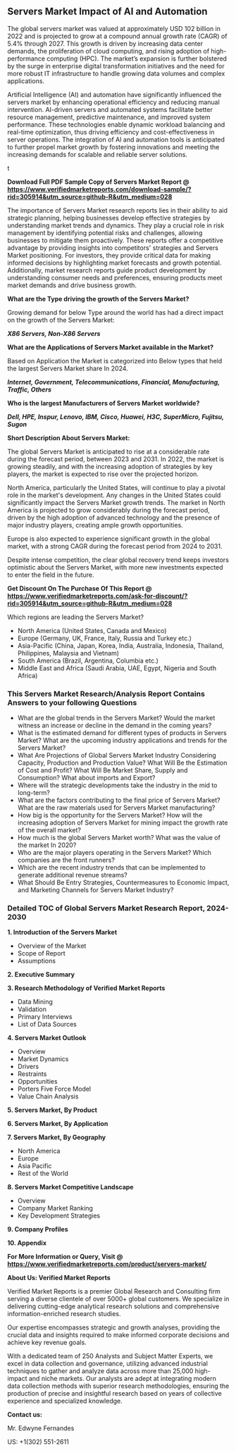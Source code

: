 <h2>Servers Market Impact of AI and Automation</h2><p>The global servers market was valued at approximately USD 102 billion in 2022 and is projected to grow at a compound annual growth rate (CAGR) of 5.4% through 2027. This growth is driven by increasing data center demands, the proliferation of cloud computing, and rising adoption of high-performance computing (HPC). The market’s expansion is further bolstered by the surge in enterprise digital transformation initiatives and the need for more robust IT infrastructure to handle growing data volumes and complex applications.</p><p>Artificial Intelligence (AI) and automation have significantly influenced the servers market by enhancing operational efficiency and reducing manual intervention. AI-driven servers and automated systems facilitate better resource management, predictive maintenance, and improved system performance. These technologies enable dynamic workload balancing and real-time optimization, thus driving efficiency and cost-effectiveness in server operations. The integration of AI and automation tools is anticipated to further propel market growth by fostering innovations and meeting the increasing demands for scalable and reliable server solutions.</p>t</p><p id="" class=""><strong>Download Full PDF Sample Copy of Servers Market Report @ <a href="https://www.verifiedmarketreports.com/download-sample/?rid=305914&utm_source=github-R&utm_medium=028" target="_blank">https://www.verifiedmarketreports.com/download-sample/?rid=305914&utm_source=github-R&utm_medium=028</a></strong></p><p>The importance of&nbsp;Servers Market research reports lies in their ability to aid strategic planning, helping businesses develop effective strategies by understanding market trends and dynamics. They play a crucial role in risk management by identifying potential risks and challenges, allowing businesses to mitigate them proactively. These reports offer a competitive advantage by providing insights into competitors' strategies and Servers Market positioning. For investors, they provide critical data for making informed decisions by highlighting market forecasts and growth potential. Additionally, market research reports guide product development by understanding consumer needs and preferences, ensuring products meet market demands and drive business growth.</p><p><strong>What are the&nbsp;Type driving the growth of the Servers Market?</strong></p><p id="" class="">Growing demand for below Type around the world has had a direct impact on the growth of the Servers Market:</p><em><strong>X86 Servers, Non-X86 Servers</strong></em></p><strong>What are the&nbsp;Applications&nbsp;of Servers Market available in the Market?</strong></p><p id="" class="">Based on Application the Market is categorized into Below types that held the largest Servers Market share In 2024.</p><em><strong>Internet, Government, Telecommunications, Financial, Manufacturing, Traffic, Others</strong></em></p><strong>Who is the largest Manufacturers of Servers Market worldwide?</strong></p><p><em><strong>Dell, HPE, Inspur, Lenovo, IBM, Cisco, Huawei, H3C, SuperMicro, Fujitsu, Sugon</strong></em></p><p id="" class=""><strong>Short Description About Servers Market:</strong></p><p>The global Servers Market is anticipated to rise at a considerable rate during the forecast period, between 2023 and 2031. In 2022, the market is growing steadily, and with the increasing adoption of strategies by key players, the market is expected to rise over the projected horizon.</p><p>North America, particularly the United States, will continue to play a pivotal role in the market's development. Any changes in the United States could significantly impact the Servers Market growth trends. The market in North America is projected to grow considerably during the forecast period, driven by the high adoption of advanced technology and the presence of major industry players, creating ample growth opportunities.</p><p>Europe is also expected to experience significant growth in the global market, with a strong CAGR during the forecast period from 2024 to 2031.</p><p>Despite intense competition, the clear global recovery trend keeps investors optimistic about the Servers Market, with more new investments expected to enter the field in the future.</p><p id="" class=""><strong>Get Discount On The Purchase Of This Report @ <a href="https://www.verifiedmarketreports.com/ask-for-discount/?rid=305914&utm_source=github-R&utm_medium=028" target="_blank">https://www.verifiedmarketreports.com/ask-for-discount/?rid=305914&utm_source=github-R&utm_medium=028</a></strong></p>Which regions are leading the Servers Market?</p><ul><li>North America (United States, Canada and Mexico)</li><li>Europe (Germany, UK, France, Italy, Russia and Turkey etc.)</li><li>Asia-Pacific (China, Japan, Korea, India, Australia, Indonesia, Thailand, Philippines, Malaysia and Vietnam)</li><li>South America (Brazil, Argentina, Columbia etc.)</li><li>Middle East and Africa (Saudi Arabia, UAE, Egypt, Nigeria and South Africa)</li></ul><h3 id="" class="">This Servers Market Research/Analysis Report Contains Answers to your following Questions</h3><ul><li>What are the global trends in the Servers Market? Would the market witness an increase or decline in the demand in the coming years?</li><li>What is the estimated demand for different types of products in Servers Market? What are the upcoming industry applications and trends for the Servers Market?</li><li>What Are Projections of Global Servers Market Industry Considering Capacity, Production and Production Value? What Will Be the Estimation of Cost and Profit? What Will Be Market Share, Supply and Consumption? What about imports and Export?</li><li>Where will the strategic developments take the industry in the mid to long-term?</li><li>What are the factors contributing to the final price of Servers Market? What are the raw materials used for Servers Market manufacturing?</li><li>How big is the opportunity for the Servers Market? How will the increasing adoption of Servers Market for mining impact the growth rate of the overall market?</li><li>How much is the global Servers Market worth? What was the value of the market In 2020?</li><li>Who are the major players operating in the Servers Market? Which companies are the front runners?</li><li>Which are the recent industry trends that can be implemented to generate additional revenue streams?</li><li>What Should Be Entry Strategies, Countermeasures to Economic Impact, and Marketing Channels for Servers Market Industry?</li></ul><h3 id="" class="">Detailed TOC of Global Servers Market Research Report, 2024-2030</h3><p id="" class=""><strong>1. Introduction of the Servers Market</strong></p><ul><li>Overview of the Market</li><li>Scope of Report</li><li>Assumptions</li></ul><p id="" class=""><strong>2. Executive Summary</strong></p><p id="" class=""><strong>3. Research Methodology of Verified Market Reports</strong></p><ul><li>Data Mining</li><li>Validation</li><li>Primary Interviews</li><li>List of Data Sources</li></ul><p id="" class=""><strong>4. Servers Market Outlook</strong></p><ul><li>Overview</li><li>Market Dynamics</li><li>Drivers</li><li>Restraints</li><li>Opportunities</li><li>Porters Five Force Model</li><li>Value Chain Analysis</li></ul><p id="" class=""><strong>5. Servers Market, By Product</strong></p><p id="" class=""><strong>6. Servers Market, By Application</strong></p><p id="" class=""><strong>7. Servers Market, By Geography</strong></p><ul><li>North America</li><li>Europe</li><li>Asia Pacific</li><li>Rest of the World</li></ul><p id="" class=""><strong>8. Servers Market Competitive Landscape</strong></p><ul><li>Overview</li><li>Company Market Ranking</li><li>Key Development Strategies</li></ul><p id="" class=""><strong>9. Company Profiles</strong></p><p id="" class=""><strong>10. Appendix</strong></p><p id="" class=""><strong>For More Information or Query, Visit @ <a href="https://www.verifiedmarketreports.com/product/servers-market/" target="_blank">https://www.verifiedmarketreports.com/product/servers-market/</a></strong></p><p id="" class=""><strong>About Us: Verified Market Reports</strong></p><p id="" class="">Verified Market Reports is a premier Global Research and Consulting firm serving a diverse clientele of over 5000+ global customers. We specialize in delivering cutting-edge analytical research solutions and comprehensive information-enriched research studies.</p><p id="" class="">Our expertise encompasses strategic and growth analyses, providing the crucial data and insights required to make informed corporate decisions and achieve key revenue goals.</p><p id="" class="">With a dedicated team of 250 Analysts and Subject Matter Experts, we excel in data collection and governance, utilizing advanced industrial techniques to gather and analyze data across more than 25,000 high-impact and niche markets. Our analysts are adept at integrating modern data collection methods with superior research methodologies, ensuring the production of precise and insightful research based on years of collective experience and specialized knowledge.</p><p id="" class=""><strong>Contact us:</strong></p><p id="" class="">Mr. Edwyne Fernandes</p><p id="" class="">US: +1(302) 551-2611</p>